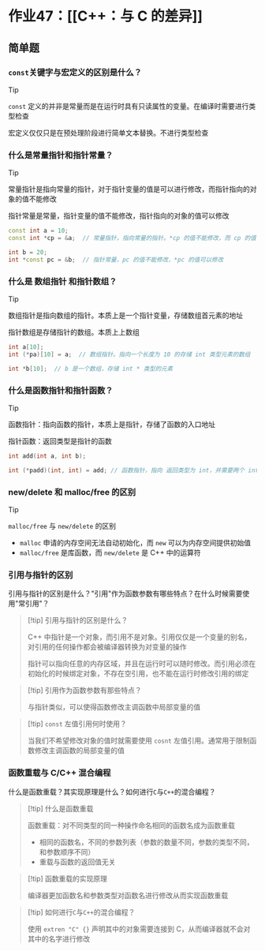 # 作业47：[[C++：与 C 的差异]]

## 简单题

### `const`关键字与宏定义的区别是什么？

> [!tip]
> 
> `const` 定义的并非是常量而是在运行时具有只读属性的变量。在编译时需要进行类型检查
> 
> 宏定义仅仅只是在预处理阶段进行简单文本替换。不进行类型检查
>

### 什么是**常量指针**和**指针常量**？

> [!tip] 
> 
> 常量指针是指向常量的指针，对于指针变量的值是可以进行修改，而指针指向的对象的值不能修改
> 
> 指针常量是常量，指针变量的值不能修改，指针指向的对象的值可以修改
> 

```cpp
const int a = 10;
const int *cp = &a;  // 常量指针，指向常量的指针。*cp 的值不能修改，而 cp 的值可以修改

int b = 20;
int *const pc = &b;  // 指针常量，pc 的值不能修改，*pc 的值可以修改
```

### 什么是 **数组指针** 和**指针数组**？

> [!tip] 
> 
> 数组指针是指向数组的指针。本质上是一个指针变量，存储数组首元素的地址
> 
> 指针数组是存储指针的数组。本质上上数组
> 

```cpp
int a[10];
int (*pa)[10] = a;  // 数组指针。指向一个长度为 10 的存储 int 类型元素的数组

int *b[10];  // b 是一个数组，存储 int * 类型的元素
```

### 什么是**函数指针**和**指针函数**？

> [!tip] 
> 
> 函数指针：指向函数的指针，本质上是指针，存储了函数的入口地址
> 
> 指针函数：返回类型是指针的函数
> 

```cpp
int add(int a, int b);

int (*padd)(int, int) = add; // 函数指针，指向 返回类型为 int，并需要两个 int 类型参数的函数
```

### new/delete 和 malloc/free 的区别

> [!tip] 
> 
> `malloc/free` 与 `new/delete` 的区别
> + `malloc` 申请的内存空间无法自动初始化，而 `new` 可以为内存空间提供初始值
> + `malloc/free` 是库函数，而 `new/delete` 是 C++ 中的运算符
> 

### 引用与指针的区别

引用与指针的区别是什么？"引用"作为函数参数有哪些特点？在什么时候需要使用"常引用"？

> [!tip] 引用与指针的区别是什么？
> 
> C++ 中指针是一个对象，而引用不是对象。引用仅仅是一个变量的别名，对引用的任何操作都会被编译器转换为对变量的操作
> 
> 指针可以指向任意的内存区域，并且在运行时可以随时修改。而引用必须在初始化的时候绑定对象，不存在空引用，也不能在运行时修改引用的绑定


> [!tip] 引用作为函数参数有那些特点？
> 
> 与指针类似，可以使得函数修改主调函数中局部变量的值
>  

> [!tip] `const` 左值引用何时使用？
> 
> 当我们不希望修改对象的值时就需要使用 `cosnt` 左值引用。通常用于限制函数修改主调函数的局部变量的值
> 

### 函数重载与 C/C++ 混合编程

什么是函数重载？其实现原理是什么？如何进行`C`与`C++`的混合编程？

> [!tip] 什么是函数重载
> 
> 函数重载：对不同类型的同一种操作命名相同的函数名成为函数重载
> + 相同的函数名，不同的参数列表（参数的数量不同，参数的类型不同，和参数顺序不同）
> + 重载与函数的返回值无关
> 

> [!tip] 函数重载的实现原理
> 
> 编译器更加函数名和参数类型对函数名进行修改从而实现函数重载
> 

> [!tip] 如何进行`C`与`C++`的混合编程？
> 
> 使用 `extren "C" {}` 声明其中的对象需要连接到 C，从而编译器就不会对其中的名字进行修改
> 
